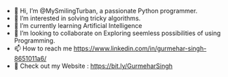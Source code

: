 - 👋 Hi, I’m @MySmilingTurban, a passionate Python programmer.
- 👀 I’m interested in solving tricky algorithms. 
- 🌱 I’m currently learning Artificial Intelligence 
- 💞️ I’m looking to collaborate on Exploring seemless possibilities of using Programming.
- 📫 How to reach me https://www.linkedin.com/in/gurmehar-singh-8651011a6/
- 🧩 Check out my Website : https://bit.ly/GurmeharSingh
